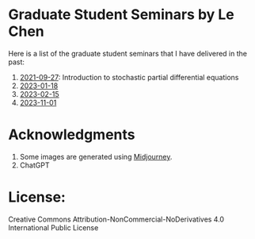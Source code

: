 # Graduate Student Seminars by Le Chen

Here is a list of the graduate student seminars that I have delivered in the past:

1. [2021-09-27](./2021-09-27): Introduction to stochastic partial differential equations
2. [2023-01-18](./2023-01-18)
3. [2023-02-15](./2023-02-15)
4. [2023-11-01](./2023-11-01)

# Acknowledgments
1. Some images are generated using [Midjourney](https://www.midjourney.com/). 
2. ChatGPT

# License:
  Creative Commons Attribution-NonCommercial-NoDerivatives 4.0 International Public License
